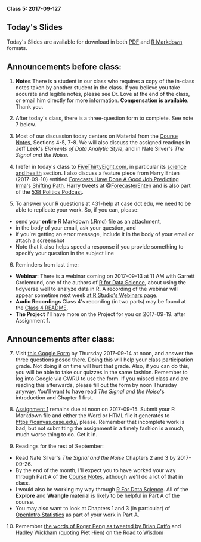 **Class 5: 2017-09-127**

## Today's Slides

Today's Slides are available for download in both [PDF](https://github.com/THOMASELOVE/431slides/blob/master/class_05/431_2017_class-05-slides.pdf) and [R Markdown](https://github.com/THOMASELOVE/431slides/blob/master/class_05/431_2017_class-05-slides.Rmd) formats.

## Announcements before class:

1. **Notes** There is a student in our class who requires a copy of the in-class notes taken by another student in the class. If you believe you take accurate and legible notes, please see Dr. Love at the end of the class, or email him directly for more information. **Compensation is available**. Thank you.

2. After today's class, there is a three-question form to complete. See note 7 below.

3. Most of our discussion today centers on Material from the [Course Notes](https://thomaselove.github.io/431notes/), Sections 4-5, 7-8. We will also discuss the assigned readings in Jeff Leek's *Elements of Data Analytic Style*, and in Nate Silver's *The Signal and the Noise*.

4. I refer in today's class to [FiveThirtyEight.com](http://fivethirtyeight.com/), in particular its [science and health](https://fivethirtyeight.com/science/) section. I also discuss a feature piece from Harry Enten (2017-09-10) entitled [Forecasts Have Done A Good Job Predicting Irma's Shifting Path](https://fivethirtyeight.com/features/forecasts-have-done-a-good-job-predicting-irmas-shifting-path/). Harry tweets at [@ForecasterEnten](https://twitter.com/ForecasterEnten) and is also part of the [538 Politics Podcast](https://fivethirtyeight.com/tag/politics-podcast/).

5. To answer your R questions at 431-help at case dot edu, we need to be able to replicate your work. So, if you can, please:

  - send your **entire** R Markdown (.Rmd) file as an attachment,
  - in the body of your email, ask your question, and
  - if you're getting an error message, include it in the body of your email or attach a screenshot
  - Note that it also helps speed a response if you provide something to specify your question in the subject line

6. Reminders from last time:

  - **Webinar**: There is a webinar coming on 2017-09-13 at 11 AM with Garrett Grolemund, one of the authors of [R for Data Science](http://r4ds.had.co.nz/), about using the tidyverse well to analyze data in R. A recording of the webinar will appear sometime next week [at R Studio's Webinars page](https://www.rstudio.com/resources/webinars/).
  - **Audio Recordings** Class 4's recording (in two parts) may be found at the [Class 4 README](https://github.com/THOMASELOVE/431slides/tree/master/class_04).
  - **The Project** I'll have more on the Project for you on 2017-09-19. after Assignment 1.

## Announcements after class:

7. Visit [this Google Form](https://goo.gl/forms/U3a9r3qNRI5XPNQg2) by Thursday 2017-09-14 at noon, and answer the three questions posed there. Doing this will help your class participation grade. Not doing it on time will hurt that grade. Also, if you can do this, you will be able to take our quizzes in the same fashion. Remember to log into Google via CWRU to use the form. If you missed class and are reading this afterwards, please fill out the form by noon Thursday anyway. You'll want to have read *The Signal and the Noise*'s introduction and Chapter 1 first. 

8. [Assignment 1](https://github.com/THOMASELOVE/431homework/blob/master/431-2017_assignment-1.md) remains due at noon on 2017-09-15. Submit your R Markdown file and either the Word or HTML file it generates to https://canvas.case.edu/, please. Remember that incomplete work is bad, but not submitting the assignment in a timely fashion is a much, much worse thing to do. Get it in.

9. Readings for the rest of September:

- Read Nate Silver's *The Signal and the Noise* Chapters 2 and 3 by 2017-09-26.
- By the end of the month, I'll expect you to have worked your way through Part A of the [Course Notes](https://thomaselove.github.io/431notes/), although we'll do a lot of that in class.
- I would also be working my way through [R For Data Science](http://r4ds.had.co.nz/). All of the **Explore** and **Wrangle** material is likely to be helpful in Part A of the course.
- You may also want to look at Chapters 1 and 3 (in particular) of [OpenIntro Statistics](https://www.openintro.org/stat/textbook.php) as part of your work in Part A.

10. Remember [the words of Roger Peng as tweeted by Brian Caffo](https://twitter.com/bcaffo/status/859864563218620420) and Hadley Wickham (quoting Piet Hien) on the [Road to Wisdom](https://twitter.com/hadleywickham/status/878267930651140097)
